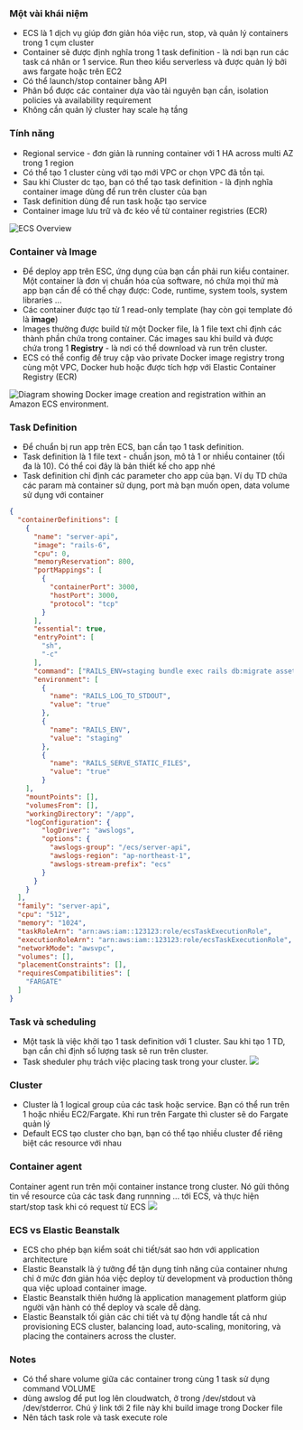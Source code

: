 ### Một vài khái niệm
- ECS là 1 dịch vụ giúp đơn giản hóa việc run, stop, và quản lý containers trong 1 cụm cluster
- Container sẽ được định nghĩa trong 1 task definition - là nơi bạn run các task cá nhân or 1 service. Run theo kiểu serverless và được quản lý bởi aws fargate hoặc trên EC2
- Có thể launch/stop container bằng API
- Phân bổ được các container dựa vào tài nguyên bạn cần, isolation policies và availability requirement
- Không cần quản lý cluster hay scale hạ tầng

### Tính năng
- Regional service - đơn giản là running container với 1 HA across multi AZ trong 1 region
- Có thể tạo 1 cluster cùng với tạo mới VPC or chọn VPC đã tồn tại.
- Sau khi Cluster dc tạo, bạn có thể tạo task definition - là định nghĩa container image dùng để run trên cluster của bạn
- Task definition dùng để run task hoặc tạo service
- Container image lưu trữ và đc kéo về từ container registries (ECR)

![ECS Overview](https://jayendrapatil.com/wp-content/uploads/2017/08/overview-ecs.png)
### Container và Image
- Để deploy app trên ESC, ứng dụng của bạn cần phải run kiểu container. Một container là đơn vị chuẩn hóa của software, nó chứa mọi thứ mà app bạn cần để có thể chạy được: Code, runtime, system tools, system libraries ...
- Các container được tạo từ 1 read-only template (hay còn gọi template đó là **image**)
- Images thường được build từ một Docker file, là 1 file text chỉ định các thành phần chứa trong container. Các images sau khi build và được chứa trong 1 **Registry** - là nơi có thể download và run trên cluster.
- ECS có thể config để truy cập vào private Docker image registry trong cùng một VPC, Docker hub hoặc được tích hợp với Elastic Container Registry (ECR)

![Diagram showing Docker image creation and registration within an Amazon ECS
environment.](https://docs.aws.amazon.com/AmazonECS/latest/developerguide/images/overview-containers.png)
### Task Definition
- Để chuẩn bị run app trên ECS, bạn cần tạo 1 task definition.
- Task definition là 1 file text - chuẩn json, mô tả 1 or nhiều container (tối đa là 10). Có thể coi đây là bản thiết kế cho app nhé
- Task definition chỉ định các parameter cho app của bạn. Ví dụ TD chứa các param mà container sử dụng, port mà bạn muốn open, data volume sử dụng với container

``` JSON
{
  "containerDefinitions": [
    {
      "name": "server-api",
      "image": "rails-6",
      "cpu": 0,
      "memoryReservation": 800,
      "portMappings": [
        {
          "containerPort": 3000,
          "hostPort": 3000,
          "protocol": "tcp"
        }
      ],
      "essential": true,
      "entryPoint": [
        "sh",
        "-c"
      ],
      "command": ["RAILS_ENV=staging bundle exec rails db:migrate assets:precompile; RAILS_ENV=staging bundle exec rails s -p 3000 -b 0.0.0.0"],
      "environment": [
        {
          "name": "RAILS_LOG_TO_STDOUT",
          "value": "true"
        },
        {
          "name": "RAILS_ENV",
          "value": "staging"
        },
        {
          "name": "RAILS_SERVE_STATIC_FILES",
          "value": "true"
        }
    ],
    "mountPoints": [],
    "volumesFrom": [],
    "workingDirectory": "/app",
    "logConfiguration": {
        "logDriver": "awslogs",
        "options": {
          "awslogs-group": "/ecs/server-api",
          "awslogs-region": "ap-northeast-1",
          "awslogs-stream-prefix": "ecs"
        }
      }
    }
  ],
  "family": "server-api",
  "cpu": "512",
  "memory": "1024",
  "taskRoleArn": "arn:aws:iam::123123:role/ecsTaskExecutionRole",
  "executionRoleArn": "arn:aws:iam::123123:role/ecsTaskExecutionRole",
  "networkMode": "awsvpc",
  "volumes": [],
  "placementConstraints": [],
  "requiresCompatibilities": [
    "FARGATE"
  ]
}
```
### Task và scheduling
- Một task là việc khởi tạo 1 task definition với 1 cluster. Sau khi tạo 1 TD, bạn cần chỉ định số lượng task sẽ run trên cluster.
- Task sheduler phụ trách việc placing task trong your cluster.
![](http://docs.aws.amazon.com/AmazonECS/latest/developerguide/images/overview-service.png)

### Cluster
- Cluster là 1 logical group của các task hoặc service. Bạn có thể run trên 1 hoặc nhiều EC2/Fargate. Khi run trên Fargate thì cluster sẽ do Fargate quản lý
- Default ECS tạo cluster cho bạn, bạn có thể tạo nhiều cluster để riêng biệt các resource với nhau
### Container agent
Container agent run trên mội container instance trong cluster. Nó gửi thông tin về resource của các task đang runnning ... tới ECS, và thực hiện start/stop task khi có request từ ECS
![](http://docs.aws.amazon.com/AmazonECS/latest/developerguide/images/overview-clusteragent.png)
### ECS vs Elastic Beanstalk
- ECS cho phép bạn kiểm soát chi tiết/sát sao hơn với application architecture
- Elastic Beanstalk là ý tưởng để tận dụng tính năng của container nhưng chỉ ở mức đơn giản hóa việc deploy từ development và production thông qua việc upload container image.
- Elastic Beanstalk thiên hướng là application management platform giúp người vận hành có thể deploy và scale dễ dàng.
- Elastic Beanstalk tối giản các chi tiết và tự động handle tất cả như  provisioning ECS cluster, balancing load, auto-scaling, monitoring, và placing the containers across the cluster.

### Notes
- Có thể share volume giữa các container trong cùng 1 task sử dụng command VOLUME
- dùng awslog để put log lên cloudwatch, ở trong /dev/stdout và /dev/stderror. Chú ý link tới 2 file này khi build image trong Docker file
- Nên tách task role và task execute role